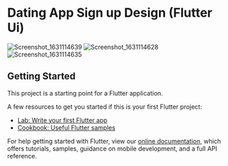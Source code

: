 # Dating App Sign up Design (Flutter Ui)

![Screenshot_1631114639](https://user-images.githubusercontent.com/87581799/132538273-f8a57d8b-d278-444b-b63e-ab0203bc1797.png)
![Screenshot_1631114628](https://user-images.githubusercontent.com/87581799/132538283-fd597bf4-cb32-4330-8e38-56a41b746ebc.png)
![Screenshot_1631114635](https://user-images.githubusercontent.com/87581799/132538286-2bf01fe6-fdd7-417a-a514-3ebe99a5b58a.png)



## Getting Started

This project is a starting point for a Flutter application.

A few resources to get you started if this is your first Flutter project:

- [Lab: Write your first Flutter app](https://flutter.dev/docs/get-started/codelab)
- [Cookbook: Useful Flutter samples](https://flutter.dev/docs/cookbook)

For help getting started with Flutter, view our
[online documentation](https://flutter.dev/docs), which offers tutorials,
samples, guidance on mobile development, and a full API reference.
